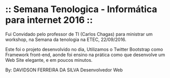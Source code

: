 :: Semana Tenologica - Informática para internet 2016 ::
===============

Fui Convidado pelo professor de TI (Carlos Chagas) para ministrar um workshop, na Semana da tenologia na ETEC, 22/09/2016.

Este foi o projeto desenvolvido no dia, Utilizamos o Twitter Bootstrap como Framework front-end, aonde foi ensino na prática como que desenvolve um Web Site elegante,
e em poucos minutos. 

By: DAVIDSON FERREIRA DA SILVA
Desenvolvedor Web 
